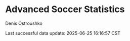 # Advanced Soccer Statistics
Denis Ostroushko

<!-- gfm -->

Last successful data update: 2025-06-25 16:16:57 CST
